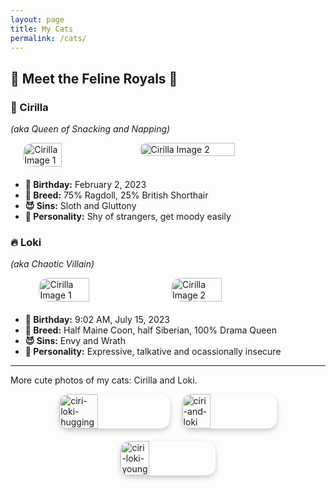 ```yaml
---
layout: page
title: My Cats
permalink: /cats/
---
```


## 🐾 Meet the Feline Royals 🐾

### 👑 Cirilla 
*(aka Queen of Snacking and Napping)*


<div style="display: flex; justify-content: center; gap: 10px; margin-bottom: 20px;">
  <img src="{{ site.baseurl }}/assets/images/ciri-staring.jpg" alt="Cirilla Image 1" style="height: auto; width: 35%; border-radius: 15px;">
  <img src="{{ site.baseurl }}/assets/images/ciri-sleeping.jpg" alt="Cirilla Image 2" style="height: auto; width: 55%; border-radius: 15px;">
</div>  

- **🎂 Birthday:** February 2, 2023
- **🧬 Breed:** 75% Ragdoll, 25% British Shorthair
- **😈 Sins:** Sloth and Gluttony
- **💭 Personality:** Shy of strangers, get moody easily


### 🔥 Loki 
*(aka Chaotic Villain)*

<div style="display: flex; justify-content: center; gap: 10px; margin-bottom: 20px;">
  <img src="{{ site.baseurl }}/assets/images/loki-playful.jpg" alt="Cirilla Image 1" style="height: auto; width: 40%; border-radius: 15px;">
  <img src="{{ site.baseurl }}/assets/images/loki-portrait.jpg" alt="Cirilla Image 2" style="height: auto; width: 40%; border-radius: 15px;">
</div>

- **🎂 Birthday:** 9:02 AM, July 15, 2023 
- **🧬 Breed:** Half Maine Coon, half Siberian, 100% Drama Queen
- **😈 Sins:** Envy and Wrath
- **💭 Personality:** Expressive, talkative and ocassionally insecure

---

More cute photos of my cats: Cirilla and Loki.

<div style="display: flex; justify-content: center; align-items: center; gap: 20px; flex-wrap: wrap;">
  <img src="{{ site.baseurl }}/assets/images/ciri-loki-hugging.jpg" alt="ciri-loki-hugging" style="width: 35%; border-radius: 15px; box-shadow: 0 4px 8px rgba(0, 0, 0, 0.2);">
  <img src="{{ site.baseurl }}/assets/images/ciri-and-loki.jpg" alt="ciri-and-loki" style="width: 30%; border-radius: 15px; box-shadow: 0 4px 8px rgba(0, 0, 0, 0.2);">
  <img src="{{ site.baseurl }}/assets/images/ciri-loki-young.jpg" alt="ciri-loki-young" style="width: 30%; border-radius: 15px; box-shadow: 0 4px 8px rgba(0, 0, 0, 0.2);">
</div>

<!-- <div style="text-align: left;">
  <img src="{{ site.baseurl }}/assets/images/ciriloki.jpg" alt="Cirilla and Loki" style="width: 50%; border-radius: 15px; box-shadow: 0 4px 8px rgba(0, 0, 0, 0.2);">
</div> -->

<!-- ![Cirilla and Loki]({{ site.baseurl }}/assets/images/ciriloki.jpg) -->

<!-- This is the base Jekyll theme. You can find out more info about customizing your Jekyll theme, as well as basic Jekyll usage documentation at [jekyllrb.com](https://jekyllrb.com/)

You can find the source code for Minima at GitHub:
[jekyll][jekyll-organization] /
[minima](https://github.com/jekyll/minima)

You can find the source code for Jekyll at GitHub:
[jekyll][jekyll-organization] /
[jekyll](https://github.com/jekyll/jekyll)

[jekyll-organization]: https://github.com/jekyll -->
